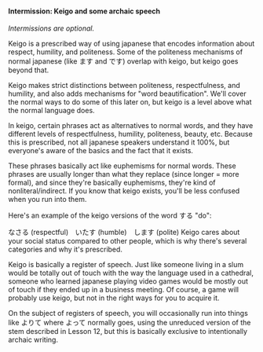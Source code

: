 
#### Intermission: Keigo and some archaic speech


*Intermissions are optional.*


Keigo is a prescribed way of using japanese that encodes information about respect, humility, and politeness. Some of the politeness mechanisms of normal japanese (like ます and です) overlap with keigo, but keigo goes beyond that.


Keigo makes strict distinctions between politeness, respectfulness, and humility, and also adds mechanisms for "word beautification". We'll cover the normal ways to do some of this later on, but keigo is a level above what the normal language does.


In keigo, certain phrases act as alternatives to normal words, and they have different levels of respectfulness, humility, politeness, beauty, etc. Because this is prescribed, not all japanese speakers understand it 100%, but everyone's aware of the basics and the fact that it exists.


These phrases basically act like euphemisms for normal words. These phrases are usually longer than what they replace (since longer = more formal), and since they're basically euphemisms, they're kind of nonliteral/indirect. If you know that keigo exists, you'll be less confused when you run into them.


Here's an example of the keigo versions of the word する "do":


なさる (respectful)　いたす (humble)　します (polite)
Keigo cares about your social status compared to other people, which is why there's several categories and why it's prescribed.


Keigo is basically a register of speech. Just like someone living in a slum would be totally out of touch with the way the language used in a cathedral, someone who learned japanese playing video games would be mostly out of touch if they ended up in a business meeting. Of course, a game will probably use keigo, but not in the right ways for you to acquire it.


On the subject of registers of speech, you will occasionally run into things like よりて where よって normally goes, using the unreduced version of the stem described in Lesson 12, but this is basically exclusive to intentionally archaic writing.


